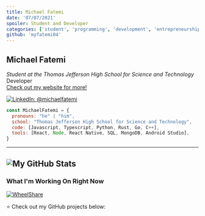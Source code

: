 ```yaml
---
title: Michael Fatemi
date: '07/07/2021'
spoiler: Student and Developer
categories: ['student', 'programming', 'development', 'entrepreneurship']
github: 'myfatemi04'
---
```


<h2>
Michael Fatemi
</h2>
<p>
	<em>
		Student at the Thomas Jefferson High School for Science and Technology
	</em>
	<br />
	Developer
	<br />
	<a href="https://michaelfatemi.com/">Check out my website for more!</a>
</p>

[![LinkedIn: @michaelfatemi](https://img.shields.io/badge/-michaelfatemi-blue?style=flat-square&logo=LinkedIn&logoColor=white&link=https://www.linkedin.com/in/michaelfatemi/)](https://www.linkedin.com/in/michaelfatemi/)

```javascript
const MichaelFatemi = {
  pronouns: "he" | "him",
  school: "Thomas Jefferson High School for Science and Technology",
  code: [Javascript, Typescript, Python, Rust, Go, C++],
  tools: [React, Node, React Native, SQL, MongoDB, Android Studio],
}
```

---

## ![My GitHub Stats](https://github-readme-stats.vercel.app/api?username=myfatemi04&hide=issues&show_icons=true&count_private=true)

### What I'm Working On Right Now

[![WheelShare](https://github-readme-stats.vercel.app/api/pin/?username=myfatemi04&repo=wheelshare-frontend)](https://github.com/myfatemi04/wheelshare-frontend)

⭐️ Check out my GitHub projects below:
